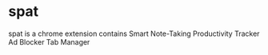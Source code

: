 # spat
spat is a chrome extension contains Smart Note-Taking Productivity Tracker Ad Blocker Tab Manager
